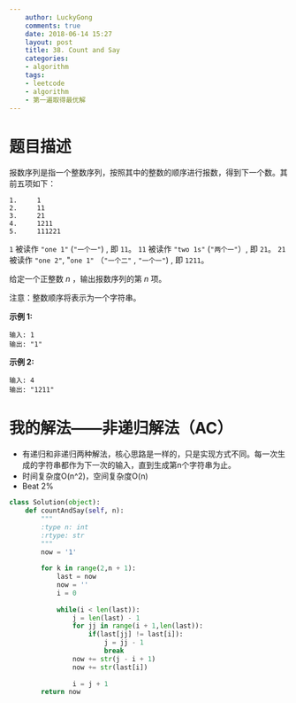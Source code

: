 ```yaml
---
    author: LuckyGong
    comments: true
    date: 2018-06-14 15:27
    layout: post
    title: 38. Count and Say
    categories:
    - algorithm
    tags:
    - leetcode
    - algorithm
    - 第一遍取得最优解
---
```


# 题目描述

报数序列是指一个整数序列，按照其中的整数的顺序进行报数，得到下一个数。其前五项如下：

```
1.     1
2.     11
3.     21
4.     1211
5.     111221
```

`1` 被读作  `"one 1"`  (`"一个一"`) , 即 `11`。
`11` 被读作 `"two 1s"` (`"两个一"`）, 即 `21`。
`21` 被读作 `"one 2"`,  "`one 1"` （`"一个二"` ,  `"一个一"`) , 即 `1211`。

给定一个正整数 *n* ，输出报数序列的第 *n* 项。

注意：整数顺序将表示为一个字符串。

**示例 1:**

```
输入: 1
输出: "1"
```

**示例 2:**

```
输入: 4
输出: "1211"
```

# 我的解法——非递归解法（AC）

- 有递归和非递归两种解法，核心思路是一样的，只是实现方式不同。每一次生成的字符串都作为下一次的输入，直到生成第n个字符串为止。 
- 时间复杂度O(n^2)，空间复杂度O(n)
- Beat 2%

```python
class Solution(object):
    def countAndSay(self, n):
        """
        :type n: int
        :rtype: str
        """
        now = '1'
        
        for k in range(2,n + 1):
            last = now
            now = ''
            i = 0
            
            while(i < len(last)):
                j = len(last) - 1
                for jj in range(i + 1,len(last)):
                    if(last[jj] != last[i]):
                        j = jj - 1
                        break
                now += str(j - i + 1)
                now += str(last[i])
                
                i = j + 1
        return now
```
